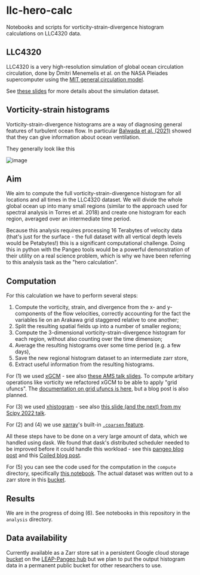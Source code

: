# llc-hero-calc

Notebooks and scripts for vorticity-strain-divergence histogram calculations on LLC4320 data.

## LLC4320

LLC4320 is a very high-resolution simulation of global ocean circulation circulation, done by Dmitri Menemelis et al. on the NASA Pleiades supercomputer using the [MIT general circulation model](https://github.com/MITgcm/MITgcm).

See [these slides](https://online.kitp.ucsb.edu/online/blayers18/menemenlis/pdf/Menemenlis_BLayers18_KITP.pdf) for more details about the simulation dataset.

## Vorticity-strain histograms

Vorticity-strain-divergence histograms are a way of diagnosing general features of turbulent ocean flow. In particular [Balwada et al. (2021)](https://journals.ametsoc.org/view/journals/phoc/51/9/JPO-D-21-0016.1.xml) showed that they can give information about ocean ventilation.

They generally look like this

![image](https://user-images.githubusercontent.com/35968931/221258445-0ae6267b-ff00-45ce-8e88-c17217931130.png)

## Aim

We aim to compute the full vorticity-strain-divergence histogram for all locations and all times in the LLC4320 dataset. We will divide the whole global ocean up into many small regions (similar to the approach used for spectral analysis in Torres et al. 2018) and create one histogram for each region, averaged over an intermediate time period.

Because this analysis requires processing 16 Terabytes of velocity data (that's just for the surface - the full dataset with all vertical depth levels would be Petabytes!) this is a significant computational challenge. Doing this in python with the Pangeo tools would be a powerful demonstration of their utility on a real science problem, which is why we have been referring to this analysis task as the "hero calculation".

## Computation

For this calculation we have to perform several steps:
1) Compute the vorticity, strain, and divergence from the x- and y-components of the flow velocities, correctly accounting for the fact the variables lie on an Arakawa grid staggered relative to one another;
2) Split the resulting spatial fields up into a number of smaller regions;
3) Compute the 3-dimensional vorticity-strain-divergence histogram for each region, without also counting over the time dimension;
4) Average the resulting histograms over some time period (e.g. a few days),
5) Save the new regional histogram dataset to an intermediate zarr store,
6) Extract useful information from the resulting histograms.

For (1) we used [xGCM](https://github.com/xgcm/xgcm) - see also [these AMS talk slides](https://speakerdeck.com/tomnicholas/xgcm-staggered-grids-topologies-and-ufuncs-in-python). To compute arbitary operations like vorticity we refactored xGCM to be able to apply "grid ufuncs". The [documentation on grid ufuncs is here](https://xgcm.readthedocs.io/en/latest/grid_ufuncs.html), but a blog post is also planned.

For (3) we used [xhistogram](https://github.com/xgcm/xhistogram) - see also [this slide (and the next) from my Scipy 2022 talk](https://speakerdeck.com/tomnicholas/scipy-2022-can-we-analyse-the-largest-ocean-simulation-ever?slide=15).

For (2) and (4) we use [xarray](https://xarray.dev/)'s built-in [`.coarsen` feature](https://docs.xarray.dev/en/stable/user-guide/reshaping.html#reshaping-via-coarsen).

All these steps have to be done on a very large amount of data, which we handled using dask. We found that dask's distributed scheduler needed to be improved before it could handle this workload - see this [pangeo blog post](https://medium.com/pangeo/dask-distributed-and-pangeo-better-performance-for-everyone-thanks-to-science-software-63f85310a36b) and this [Coiled blog post](https://www.coiled.io/blog/reducing-dask-memory-usage).

For (5) you can see the code used for the computation in the `compute` directory, specifically [this notebook](https://github.com/ocean-transport/llc-hero-calc/blob/main/compute/coarsen-nan-padding.ipynb). The actual dataset was written out to a zarr store in this [bucket](gs://leap-persistent/tomnicholas/hero-calc/compute/llc4320/vort_strain_div_histogram_coarsen_nan_padding.zarr).

## Results

We are in the progress of doing (6). See notebooks in this repository in the `analysis` directory.

## Data availability

Currently available as a Zarr store sat in a persistent Google cloud storage [bucket](gs://leap-persistent/tomnicholas/hero-calc/compute/llc4320/vort_strain_div_histogram_coarsen_nan_padding.zarr) on the [LEAP-Pangeo hub](https://leap-stc.github.io/intro.html) but we plan to put the output histogram data in a permanent public bucket for other researchers to use.
